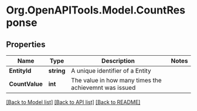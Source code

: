 
# Org.OpenAPITools.Model.CountResponse

## Properties

Name | Type | Description | Notes
------------ | ------------- | ------------- | -------------
**EntityId** | **string** | A unique identifier of a Entity | 
**CountValue** | **int** | The value in how many times the achievemnt was issued | 

[[Back to Model list]](../README.md#documentation-for-models)
[[Back to API list]](../README.md#documentation-for-api-endpoints)
[[Back to README]](../README.md)

